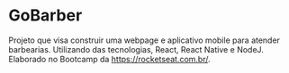 # GoBarber

Projeto que visa construir uma webpage e aplicativo mobile para atender barbearias. Utilizando das tecnologias, React, React Native e NodeJ. Elaborado no Bootcamp da https://rocketseat.com.br/.
